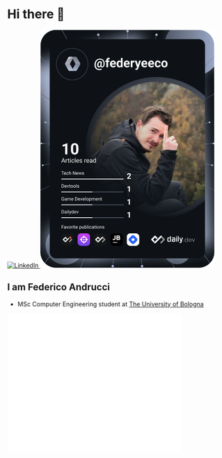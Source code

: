 # Hi there 👋

<div align="left">
    <a href="https://www.linkedin.com/in/federico-andrucci-5571a0202/">
        <img src="https://img.shields.io/static/v1?logo=linkedin&style=flat-square&color=0072b1&label=LinkedIn&message=%E2%98%86"alt="LinkedIn"/>
    </a>
    <a href="https://app.daily.dev/DailyDevTips">
        <img src="https://github.com/Federicoand98/Federicoand98/blob/master/devcard.svg" width="400" alt="Federicoand98's Dev Card"/>
    </a>
</div>

## I am Federico Andrucci

- MSc Computer Engineering student at [The University of Bologna](https://www.unibo.it/en)

<img align="center" src="/github-metrics.svg" alt="Metrics" width="400">
<img align="center" src="/notable.svg" alt="Notable" width="400">
<img align="center" src="/language.svg" alt="Languages" width="400">
<img align="center" src="/achievements.svg" alt="Achievements" width="400">

<!--
**Federicoand98/Federicoand98** is a ✨ _special_ ✨ repository because its `README.md` (this file) appears on your GitHub profile.

Here are some ideas to get you started:

- 🔭 I’m currently working on ...
- 🌱 I’m currently learning ...
- 👯 I’m looking to collaborate on ...
- 🤔 I’m looking for help with ...
- 💬 Ask me about ...
- 📫 How to reach me: ...
- 😄 Pronouns: ...
- ⚡ Fun fact: ...
-->
